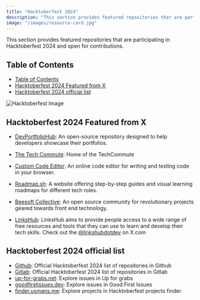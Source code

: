 ```yaml
---
title: "Hacktoberfest 2024"
description: "This section provides featured repositories that are participating in Hacktoberfest 2024 and open for contributions."
image: "/images/resource-card.jpg"
---
```


This section provides featured repositories that are participating in Hacktoberfest 2024 and open for contributions.

## Table of Contents
- [Table of Contents](#table-of-contents)
- [Hacktoberfest 2024 Featured from X](#hacktoberfest-2024-featured-from-x)
- [Hacktoberfest 2024 official list](#hacktoberfest-2024-official-list)

![Hacktoberfest Image](https://hacktoberfest.com/_next/static/media/opengraph.9dc60c9d.png)

## Hacktoberfest 2024 Featured from X


- <a href="https://github.com/Asin-Junior-Honore/DevPortfolioHub" target="_blank" rel="noopener noreferrer">DevPortfolioHub</a>: An open-source repository designed to help developers showcase their portfolios.

- <a href="https://github.com/TheTechCommute/TheTechCommute" target="_blank" rel="noopener noreferrer">The Tech Commute</a>: Home of the TechCommute

- <a href="https://custom-code-editor.vercel.app/" target="_blank" rel="noopener noreferrer">Custom Code Editor</a>: An online code editor for writing and testing code in your browser.

- <a href="https://roadmap.sh" target="_blank" rel="noopener noreferrer">Roadmap.sh</a>: A website offering step-by-step guides and visual learning roadmaps for different tech roles.

- <a href="https://github.com/Beesoft-Collective" target="_blank" rel="noopener noreferrer">Beesoft Collective</a>: An open source community for revolutionary projects geared towards front end technology.
- <a href="https://www.linkshub.dev/" target="_blank" rel="noopener noreferrer">LinksHub</a>: LinksHub aims to provide people access to a wide range of free resources and tools that they can use to learn and develop their tech skills. Check out the <a href="https://x.com/linkshubdotdev" target="_blank" rel="noopener noreferrer">@linkshubdotdev</a> on X.com



## Hacktoberfest 2024 official list
- <a href="https://github.com/topics/hacktoberfest" target="_blank" rel="noopener noreferrer">Github</a>: Official Hacktoberfest 2024 list of repositories in Github
- <a href="https://gitlab.com/explore/projects/topics/hacktoberfest" target="_blank" rel="noopener noreferrer">Gitlab</a>: Official Hacktoberfest 2024 list of repositories in Gitlab
-  <a href="https://up-for-grabs.net/#/" target="_blank" rel="noopener noreferrer">up-for-grabs.net</a>: Explore issues in Up for grabs
-  <a href="https://goodfirstissue.dev/" target="_blank" rel="noopener noreferrer">goodfirstissues.dev</a>: Explore issues in Good First Issues
-  <a href="https://finder.usmans.me/" target="_blank" rel="noopener noreferrer">finder.usmans.me</a>: Explore projects in Hacktoberfest projects finder
